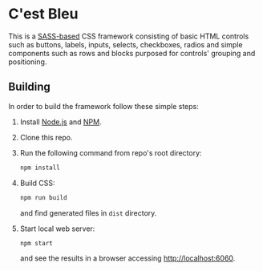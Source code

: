 # C'est Bleu

This is a [SASS-based](http://sass-lang.com/) CSS framework consisting of basic HTML controls such as
buttons, labels, inputs, selects, checkboxes, radios and simple components such as rows and blocks purposed for
controls' grouping and positioning.

## Building

In order to build the framework follow these simple steps:

1. Install [Node.js](https://nodejs.org/) and [NPM](https://www.npmjs.com).

2. Clone this repo.

3. Run the following command from repo's root directory:

   ```bash
   npm install
   ```
   
4. Build CSS:

   ```bash
   npm run build
   ```
   
   and find generated files in `dist` directory.
   
5. Start local web server:

   ```bash
   npm start
   ```
   
   and see the results in a browser accessing [http://localhost:6060](http://localhost:6060).
